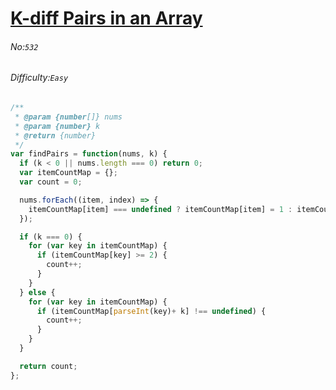 # [K-diff Pairs in an Array](https://leetcode.com/problems/k-diff-pairs-in-an-array/#/description)
###### No:`532`
###### Difficulty:`Easy`



```js
/**
 * @param {number[]} nums
 * @param {number} k
 * @return {number}
 */
var findPairs = function(nums, k) {
  if (k < 0 || nums.length === 0) return 0;
  var itemCountMap = {};
  var count = 0;

  nums.forEach((item, index) => {
    itemCountMap[item] === undefined ? itemCountMap[item] = 1 : itemCountMap[item]++;
  });

  if (k === 0) {
    for (var key in itemCountMap) {
      if (itemCountMap[key] >= 2) {
        count++;
      }
    }
  } else {
    for (var key in itemCountMap) {
      if (itemCountMap[parseInt(key)+ k] !== undefined) {
        count++;
      }
    }
  }

  return count;
};

```
